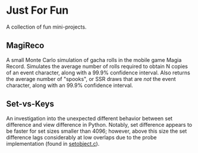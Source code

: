 # Just For Fun
A collection of fun mini-projects.

## MagiReco
A small Monte Carlo simulation of gacha rolls in the mobile game Magia Record. Simulates the average number of rolls required to obtain N copies of an event character, along with a 99.9% confidence interval. Also returns the average number of "spooks", or SSR draws that are _not_ the event character, along with an 99.9% confidence interval.

## Set-vs-Keys
An investigation into the unexpected different behavior between set difference and view difference in Python. Notably, set difference appears to be faster for set sizes smaller than 4096; however, above this size the set difference lags considerably at low overlaps due to the probe implementation (found in [setobject.c](https://github.com/python/cpython/blob/main/Objects/setobject.c)).
